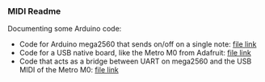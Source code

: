 ### MIDI Readme

Documenting some Arduino code:

* Code for Arduino mega2560 that sends on/off on a single note: [file link](./midi_mega2560_simple.ino)
* Code for a USB native board, like the Metro M0 from Adafruit: [file link](./MIDI_7_notes.ino)
* Code that acts as a bridge between UART on mega2560 and the USB MIDI of the Metro M0: [file link](./MIDI_bridge_1)
